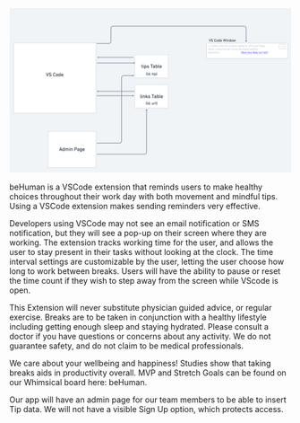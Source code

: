
![alt text for screen readers]( ./requirements.png "Text to show on mouseover")


beHuman is a VSCode extension that reminds users to make healthy choices throughout their work day with both movement and mindful tips. Using a VSCode extension makes sending reminders very effective. 

Developers using VSCode may not see an email notification or SMS notification, but they will see a pop-up on their screen where they are working.  The extension tracks working time for the user, and allows the user to stay present in their tasks without looking at the clock. The time interval settings are customizable by the user, letting the user choose how long to work between breaks. Users will have the ability to pause or reset the time count if they wish to step away from the screen while VScode is open.

This Extension will never substitute physician guided advice, or regular exercise. Breaks are to be taken in conjunction with a healthy lifestyle including getting enough sleep and staying hydrated. Please consult a doctor if you have questions or concerns about any activity. We do not guarantee safety, and do not claim to be medical professionals. 

We care about your wellbeing and happiness! Studies show that taking breaks aids in productivity overall.
MVP and Stretch Goals can be found on our Whimsical board here: beHuman. 

Our app will have an admin page for our team members to be able to insert Tip data. We will not have a visible Sign Up option, which protects access.

